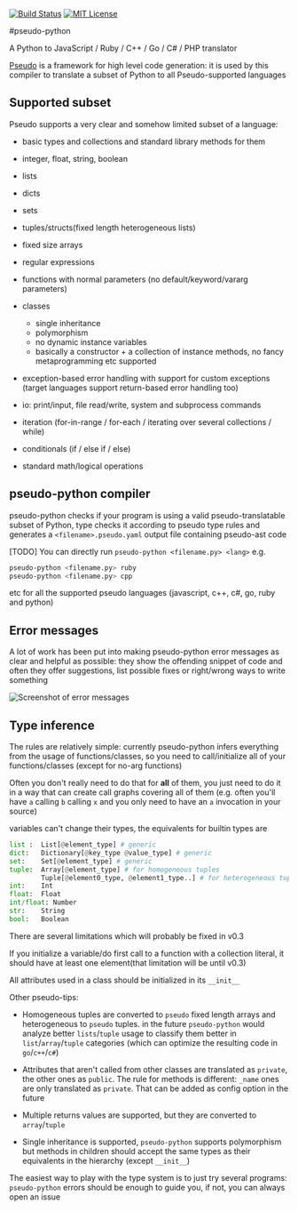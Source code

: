 [![Build Status](https://travis-ci.org/alehander42/pseudo-python.svg?branch=master)](https://travis-ci.org/alehander42/pseudo-python)
[![MIT License](http://img.shields.io/badge/License-MIT-blue.svg)](LICENSE)

#pseudo-python

A Python to JavaScript / Ruby / C++ / Go / C# / PHP translator

[Pseudo](https://github.com/alehander42/pseudo) is a framework for high level code generation: it is used by this compiler to translate a subset of Python to all Pseudo-supported languages

## Supported subset

Pseudo supports a very clear and somehow limited subset of a language:
  
  * basic types and collections and standard library methods for them
  
  * integer, float, string, boolean
  * lists
  * dicts
  * sets
  * tuples/structs(fixed length heterogeneous lists)
  * fixed size arrays
  * regular expressions

  * functions with normal parameters (no default/keyword/vararg parameters)
  * classes 
    * single inheritance
    * polymorphism
    * no dynamic instance variables
    * basically a constructor + a collection of instance methods, no fancy metaprogramming etc supported

  * exception-based error handling with support for custom exceptions
  (target languages support return-based error handling too)
  
  * io: print/input, file read/write, system and subprocess commands

  * iteration (for-in-range / for-each / iterating over several collections / while)
  * conditionals (if / else if / else)
  * standard math/logical operations

## pseudo-python compiler

pseudo-python checks if your program is using a valid pseudo-translatable subset of Python, type checks it according to pseudo type rules and generates a `<filename>.pseudo.yaml` output file containing pseudo-ast code

[TODO]
You can directly run `pseudo-python <filename.py> <lang>` e.g.

```bash
pseudo-python <filename.py> ruby
pseudo-python <filename.py> cpp
``` 
etc for all the supported pseudo languages (javascript, c++, c#, go, ruby and python)

## Error messages

A lot of work has been put into making pseudo-python error messages as clear and helpful as possible: they show the offending snippet of code and 
often they offer suggestions, list possible fixes or right/wrong ways to write something

![Screenshot of error messages](http://i.imgur.com/8W7QNgZ.png)

## Type inference

The rules are relatively simple: currently pseudo-python infers everything
from the usage of functions/classes, so you need to call/initialize all
of your functions/classes (except for no-arg functions)

Often you don't really need to do that for **all** of them, you just need
to do it in a way that can create call graphs covering all of them 
(e.g. often you'll have `a` calling `b` calling `x` and you only need to 
have an `a` invocation in your source)

variables can't change their types, the equivalents for builtin types are
```python
list :  List[@element_type] # generic
dict:   Dictionary[@key_type @value_type] # generic
set:    Set[@element_type] # generic
tuple:  Array[@element_type] # for homogeneous tuples
        Tuple[@element0_type, @element1_type..] # for heterogeneous tuples
int:    Int
float:  Float
int/float: Number
str:    String
bool:   Boolean
```

There are several limitations which will probably be fixed in v0.3

If you initialize a variable/do first call to a function with a collection literal, it should have at least one element(that limitation will be until v0.3)

All attributes used in a class should be initialized in its `__init__`

Other pseudo-tips:

* Homogeneous tuples are converted to `pseudo` fixed length arrays and heterogeneous to `pseudo` tuples. in the future `pseudo-python` would analyze better `lists`/`tuple` usage to classify them better in `list`/`array`/`tuple` categories (which can optimize the resulting code in `go`/`c++`/`c#`)

* Attributes that aren't called from other classes are translated as `private`, the other ones as `public`. The rule for methods is different:
`_name` ones are only translated as `private`. That can be added as
config option in the future

* Multiple returns values are supported, but they are converted to `array`/`tuple`

* Single inheritance is supported, `pseudo-python` supports polymorphism
but methods in children should accept the same types as their equivalents in the hierarchy (except `__init__`)

The easiest way to play with the type system is to just try several programs: `pseudo-python` errors should be enough to guide you, if not, 
you can always open an issue

